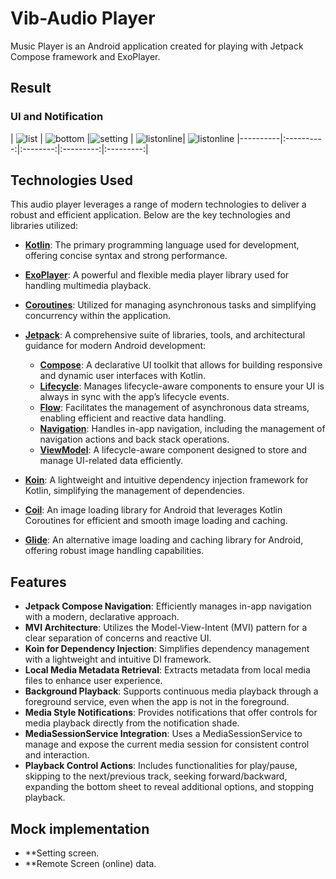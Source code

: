 # Vib-Audio Player

Music Player is an Android application created for playing with Jetpack Compose framework and ExoPlayer.

## Result

### UI and Notification
| ![list](app/src/main/java/com/abdts/musicplayerpractice/previews/Screenshot_20240729_234206.png) | ![bottom](app/src/main/java/com/abdts/musicplayerpractice/previews/Screenshot_20240729_234248.png) |![setting](app/src/main/java/com/abdts/musicplayerpractice/previews/Screenshot_20240729_234308.png) | ![listonline](app/src/main/java/com/abdts/musicplayerpractice/previews/Screenshot_20240729_234414.png)| 
![listonline](app/src/main/java/com/abdts/musicplayerpractice/previews/Notifictaion_song_running.jpg)
|----------|:----------:|:--------:|:---------:|:---------:|

## Technologies Used

This audio player leverages a range of modern technologies to deliver a robust and efficient application. Below are the key technologies and libraries utilized:

- **[Kotlin](https://kotlinlang.org/)**: The primary programming language used for development, offering concise syntax and strong performance.
  
- **[ExoPlayer](https://github.com/google/ExoPlayer)**: A powerful and flexible media player library used for handling multimedia playback.

- **[Coroutines](https://kotlinlang.org/docs/reference/coroutines-overview.html)**: Utilized for managing asynchronous tasks and simplifying concurrency within the application.

- **[Jetpack](https://developer.android.com/jetpack)**: A comprehensive suite of libraries, tools, and architectural guidance for modern Android development:
  - **[Compose](https://developer.android.com/jetpack/compose)**: A declarative UI toolkit that allows for building responsive and dynamic user interfaces with Kotlin.
  - **[Lifecycle](https://developer.android.com/topic/libraries/architecture/lifecycle)**: Manages lifecycle-aware components to ensure your UI is always in sync with the app’s lifecycle events.
  - **[Flow](https://kotlinlang.org/api/kotlinx.coroutines/kotlinx-coroutines-core/kotlinx.coroutines.flow/-flow/)**: Facilitates the management of asynchronous data streams, enabling efficient and reactive data handling.
  - **[Navigation](https://developer.android.com/jetpack/compose/navigation)**: Handles in-app navigation, including the management of navigation actions and back stack operations.
  - **[ViewModel](https://developer.android.com/topic/libraries/architecture/viewmodel)**: A lifecycle-aware component designed to store and manage UI-related data efficiently.

- **[Koin](https://insert-koin.io/)**: A lightweight and intuitive dependency injection framework for Kotlin, simplifying the management of dependencies.

- **[Coil](https://github.com/coil-kt/coil)**: An image loading library for Android that leverages Kotlin Coroutines for efficient and smooth image loading and caching.

- **[Glide](https://github.com/bumptech/glide)**: An alternative image loading and caching library for Android, offering robust image handling capabilities.


## Features

- **Jetpack Compose Navigation**: Efficiently manages in-app navigation with a modern, declarative approach.
- **MVI Architecture**: Utilizes the Model-View-Intent (MVI) pattern for a clear separation of concerns and reactive UI.
- **Koin for Dependency Injection**: Simplifies dependency management with a lightweight and intuitive DI framework.
- **Local Media Metadata Retrieval**: Extracts metadata from local media files to enhance user experience.
- **Background Playback**: Supports continuous media playback through a foreground service, even when the app is not in the foreground.
- **Media Style Notifications**: Provides notifications that offer controls for media playback directly from the notification shade.
- **MediaSessionService Integration**: Uses a MediaSessionService to manage and expose the current media session for consistent control and interaction.
- **Playback Control Actions**: Includes functionalities for play/pause, skipping to the next/previous track, seeking forward/backward, expanding the bottom sheet to reveal additional options, and stopping playback.

## Mock implementation
- **Setting screen.
- **Remote Screen (online) data.



